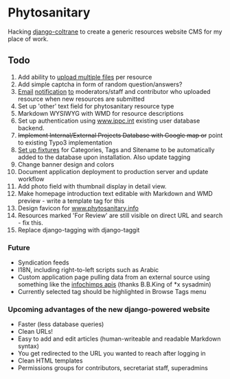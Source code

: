 # Phytosanitary

Hacking [django-coltrane](http://www.gyford.com/phil/writing/2010/01/14/django.php) to create a generic resources website CMS for my place of work.

## Todo

1. Add ability to [upload multiple files](http://stackoverflow.com/questions/4343413/how-to-upload-multiple-file-in-django-admin-models) per resource
2. Add simple captcha in form of random question/answers?
3. [Email](http://stackoverflow.com/questions/2349483/django-models-signals-and-email-sending-delay) [notification](https://github.com/jtauber/django-notification/) [to](https://docs.djangoproject.com/en/dev/topics/email/) moderators/staff and contributor who uploaded resource when new resources are submitted
4. Set up 'other' text field for phytosanitary resource type
5. Markdown WYSIWYG with WMD for resource descriptions
6. Set up authentication using www.ippc.int existing user database backend.
7. <del>Implement Internal/External Projects Database with Google map or</del> point to existing Typo3 implementation
8. [Set up fixtures](fixtures) for Categories, Tags and Sitename to be automatically added to the database upon installation. Also update tagging
9. Change banner design and colors
10. Document application deployment to production server and update workflow
11. Add photo field with thumbnail display in detail view.
12. Make homepage introduction text editable with Markdown and WMD preview - write a template tag for this
13. Design favicon for www.phytosanitary.info
14. Resources marked 'For Review' are still visible on direct URL and search - fix this.
15. Replace django-tagging with django-taggit


### Future

- Syndication feeds
- I18N, including right-to-left scripts such as Arabic
- Custom application page pulling data from an external source using something like the [infochimps apis](http://www.infochimps.com/datasets/plant-pest-risk-analyses-pra-documents#overview_tab) (thanks B.B.King of *x sysadmin)
- Currently selected tag should be highlighted in Browse Tags menu

### Upcoming advantages of the new django-powered website

- Faster (less database queries)
- Clean URLs!
- Easy to add and edit articles (human-writeable and readable Markdown syntax)
- You get redirected to the URL you wanted to reach after logging in
- Clean HTML templates
- Permissions groups for contributors, secretariat staff, superadmins

[fixtures]: https://docs.djangoproject.com/en/dev/topics/testing/#topics-testing-fixtures